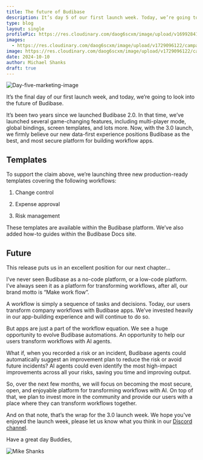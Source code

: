 ```yaml
---
title: The future of Budibase
description: It’s day 5 of our first launch week. Today, we’re going to look into the future of Budibase. 
type: blog
layout: single
profilePic: https://res.cloudinary.com/daog6scxm/image/upload/v1699284176/Branding/Assets/Symbol/RGB/Full%20Colour/bb-symbol-trans_v60zdz.svg
images:
  - https://res.cloudinary.com/daog6scxm/image/upload/v1729096122/campaigns/3.0/day%205/day_5_blog_crbwgn.png
image: https://res.cloudinary.com/daog6scxm/image/upload/v1729096122/campaigns/3.0/day%205/day_5_blog_crbwgn.png
date: 2024-10-10
author: Michael Shanks
draft: true
---
```


![Day-five-marketing-image](https://res.cloudinary.com/daog6scxm/image/upload/v1729096202/campaigns/3.0/day%205/day_5_blog_lg_qibmob.webp)

It’s the final day of our first launch week, and today, we’re going to look into the future of Budibase.


It’s been two years since we launched Budibase 2.0. In that time, we’ve launched several game-changing features, including multi-player mode, global bindings, screen templates, and lots more. Now, with the 3.0 launch, we firmly believe our new data-first experience positions Budibase as the best, and most secure platform for building workflow apps.

## Templates
To support the claim above, we’re launching three new production-ready templates covering the following workflows:

1. Change control

2. Expense approval

3. Risk management

These templates are available within the Budibase platform. We’ve also added how-to guides within the Budibase Docs site.

## Future
This release puts us in an excellent position for our next chapter...

I’ve never seen Budibase as a no-code platform, or a low-code platform. I’ve always seen it as a platform for transforming workflows, after all, our brand motto is “Make work flow”.

A workflow is simply a sequence of tasks and decisions. Today, our users transform company workflows with Budibase apps. We’ve invested heavily in our app-building experience and will continue to do so.

But apps are just a part of the workflow equation. We see a huge opportunity to evolve Budibase automations. An opportunity to help our users transform workflows with AI agents.

What if, when you recorded a risk or an incident, Budibase agents could automatically suggest an improvement plan to reduce the risk or avoid future incidents? AI agents could even identify the most high-impact improvements across all your risks, saving you time and improving output.

So, over the next few months, we will focus on becoming the most secure, open, and enjoyable platform for transforming workflows with AI. On top of that, we plan to invest more in the community and provide our users with a place where they can transform workflows together.

And on that note, that’s the wrap for the 3.0 launch week. We hope you've enjoyed the launch week, please let us know what you think in our [Discord channel](https://discord.gg/zgaSJDEH).

Have a great day Buddies,

![Mike Shanks](https://res.cloudinary.com/daog6scxm/image/upload/c_crop,w_250,h_75/v1729006040/signatures/signature_ydktmw.png)